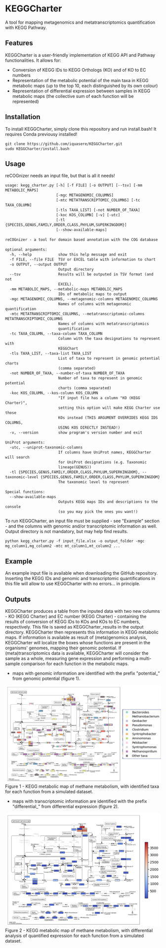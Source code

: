 # KEGGCharter

A tool for mapping metagenomics and metatranscriptomics quantification with KEGG Pathway.

## Features

KEGGCharter is a user-friendly implementation of KEGG API and Pathway functionalities. It allows for:
* Conversion of KEGG IDs to KEGG Orthologs (KO) and of KO to EC numbers
* Representation of the metabolic potential of the main taxa in KEGG metabolic maps (up to the top 10, each distinguished by its own colour)
* Representation of differential expression between samples in KEGG metabolic maps (the collective sum of each function will be represented)

## Installation

To install KEGGCharter, simply clone this repository and run install.bash! It requires Conda previousy installed!
```
git clone https://github.com/iquasere/KEGGCharter.git
sudo KEGGCharter/install.bash
```

## Usage

reCOGnizer needs an input file, but that is all it needs!
```
usage: kegg_charter.py [-h] [-f FILE] [-o OUTPUT] [--tsv] [-mm METABOLIC_MAPS]
                       [-mgc METAGENOMIC_COLUMNS]
                       [-mtc METATRANSCRIPTOMIC_COLUMNS] [-tc TAXA_COLUMN]
                       [-tls TAXA_LIST] [-not NUMBER_OF_TAXA]
                       [-koc KOS_COLUMN] [-v] [-utc]
                       [-tl {SPECIES,GENUS,FAMILY,ORDER,CLASS,PHYLUM,SUPERKINGDOM}]
                       [--show-available-maps]

reCOGnizer - a tool for domain based annotation with the COG database

optional arguments:
  -h, --help            show this help message and exit
  -f FILE, --file FILE  TSV or EXCEL table with information to chart
  -o OUTPUT, --output OUTPUT
                        Output directory
  --tsv                 Results will be outputed in TSV format (and not
                        EXCEL).
  -mm METABOLIC_MAPS, --metabolic-maps METABOLIC_MAPS
                        IDs of metabolic maps to output
  -mgc METAGENOMIC_COLUMNS, --metagenomic-columns METAGENOMIC_COLUMNS
                        Names of columns with metagenomic quantification
  -mtc METATRANSCRIPTOMIC_COLUMNS, --metatranscriptomic-columns METATRANSCRIPTOMIC_COLUMNS
                        Names of columns with metatranscriptomics
                        quantification
  -tc TAXA_COLUMN, --taxa-column TAXA_COLUMN
                        Column with the taxa designations to represent with
                        KEGGChart
  -tls TAXA_LIST, --taxa-list TAXA_LIST
                        List of taxa to represent in genomic potential charts
                        (comma separated)
  -not NUMBER_OF_TAXA, --number-of-taxa NUMBER_OF_TAXA
                        Number of taxa to represent in genomic potential
                        charts (comma separated)
  -koc KOS_COLUMN, --kos-column KOS_COLUMN
                        "If input file has a column "KO (KEGG Charter)",
                        setting this option will make KEGG Charter use those
                        KOs instead (THIS ARGUMENT OVERRIDES KEGG IDS COLUMNS,
                        USING KOS DIRECTLY INSTEAD!)
  -v, --version         show program's version number and exit

UniProt arguments:
  -utc, --uniprot-taxonomic-columns
                        If columns have UniProt names, KEGGCharter will search
                        for UniProt designations (e.g. Taxonomic
                        lineage(GENUS))
  -tl {SPECIES,GENUS,FAMILY,ORDER,CLASS,PHYLUM,SUPERKINGDOM}, --taxonomic-level {SPECIES,GENUS,FAMILY,ORDER,CLASS,PHYLUM,SUPERKINGDOM}
                        The taxonomic level to represent

Special functions:
  --show-available-maps
                        Outputs KEGG maps IDs and descriptions to the console
                        (so you may pick the ones you want!)
```

To run KEGGCharter, an input file must be supplied - see "Example" section - and the columns with genomic and/or transcriptomic information as well. Output directory is not mandatory, but may help find results.
```
python kegg_charter.py -f input_file.xlsx -o output_folder -mgc mg_column1,mg_column2 -mtc mt_column1,mt_column2 ...
```

## Example

An example input file is available when downloading the GitHub repository. Inserting the KEGG IDs and genomic and transcriptomic quantifications in this file will allow to use KEGGCharter with no errors... in principle.

## Outputs

KEGGCharter produces a table from the inputed data with two new columns - KO (KEGG Charter) and EC number (KEGG Charter) - containing the results of conversion of KEGG IDs to KOs and KOs to EC numbers, respectively. This file is saved as KEGGCharter_results in the output directory. 
KEGGCharter then represents this information in KEGG metabolic maps. If information is available as result of (meta)genomics analysis, KEGGCharter will localize the boxes whose functions are present in the organisms' genomes, mapping their genomic potential. If (meta)transcriptomics data is available, KEGGCharter will consider the sample as a whole, measuring gene expression and performing a multi-sample comparison for each function in the metabolic maps.
* maps with genomic information are identified with the prefix "potential_" from genomic potential (figure 1).

![ScreenShot](potential_Methane_metabolism.png)
Figure 1 - KEGG metabolic map of methane metabolism, with identified taxa for each function from a simulated dataset.

* maps with transcriptomic information are identified with the prefix "differential_" from differential expression (figure 2).

![ScreenShot](differential_Methane_metabolism.png)
Figure 2 - KEGG metabolic map of methane metabolism, with differential analysis of quantified expression for each function from a simulated dataset.